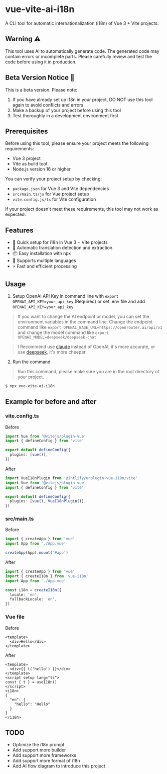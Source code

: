 # vue-vite-ai-i18n

A CLI tool for automatic internationalization (i18n) of Vue 3 + Vite projects.

## Warning ⚠️

This tool uses AI to automatically generate code. The generated code may contain errors or incomplete parts.
Please carefully review and test the code before using it in production.

## Beta Version Notice 🚧

This is a beta version. Please note:

1. If you have already set up i18n in your project, DO NOT use this tool again to avoid conflicts and errors
2. Make a backup of your project before using this tool
3. Test thoroughly in a development environment first

## Prerequisites

Before using this tool, please ensure your project meets the following requirements:

- Vue 3 project
- Vite as build tool
- Node.js version 16 or higher

You can verify your project setup by checking:
- `package.json` for Vue 3 and Vite dependencies
- `src/main.ts/js` for Vue project setup
- `vite.config.js/ts` for Vite configuration

If your project doesn't meet these requirements, this tool may not work as expected.

## Features

- 🚀 Quick setup for i18n in Vue 3 + Vite projects
- 🤖 Automatic translation detection and extraction
- 📦 Easy installation with npx
- 🔄 Supports multiple languages
- ⚡️ Fast and efficient processing

## Usage

1. Setup OpenAI API Key in command line with `export OPENAI_API_KEY=your_api_key` (Required) or set .env file and add `OPENAI_API_KEY=your_api_key`

> If you want to change the AI endpoint or model, you can set the environment variables in the command line. Change the endpoint command like
`export OPENAI_BASE_URL=https://openrouter.ai/api/v1` and change the model command like
`export OPENAI_MODEL=deepseek/deepseek-chat`

> I Recommend use [claude](https://www.anthropic.com/en/claude) instead of OpenAI, it's more accurate, or use [deepseek](https://deepseek.ai/), it's more cheeper.

2. Run the command
> Run this command, please make sure you are in the root directory of your project.

```bash
$ npx vue-vite-ai-i18n
```

## Example for before and after

### vite.config.ts

Before
```ts
import Vue from '@vitejs/plugin-vue'
import { defineConfig } from 'vite'

export default defineConfig({
  plugins: [vue()],
})
```

After

```ts
import VueI18nPlugin from '@intlify/unplugin-vue-i18n/vite'
import Vue from '@vitejs/plugin-vue'
import { defineConfig } from 'vite'

export default defineConfig({
  plugins: [vue(), VueI18nPlugin()],
})
```

### src/main.ts

Before
```ts
import { createApp } from 'vue'
import App from './App.vue'

createApp(App).mount('#app')
```

After
```ts
import { createApp } from 'vue'
import { createI18n } from 'vue-i18n'
import App from './App.vue'

const i18n = createI18n({
  locale: 'en',
  fallbackLocale: 'en',
})
```

### Vue file

Before
```vue
<template>
  <div>Hello</div>
</template>
```

After
```vue
<template>
  <div>{{ t('hello') }}</div>
</template>
<script setup lang="ts">
const { t } = useI18n()
</script>
<i18n>
{
  "en": {
    "hello": "Hello"
  }
}
</i18n>
```

## TODO

- Optimize the i18n prompt
- Add support more builder
- Add support more frameworks
- Add support more format of i18n
- Add AI flow diagram to introduce this project
